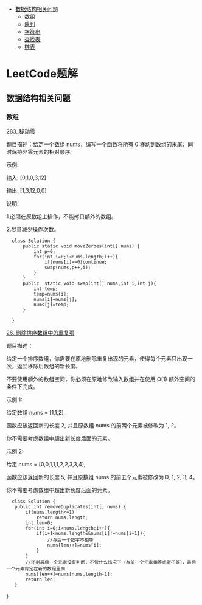 * [数据结构相关问题](#数据结构相关问题)
    * [数组](#数组)
    * [队列](#)
    * [字符串](#)
    * [查找表](#)
    * [链表](#)

# LeetCode题解 #

## 数据结构相关问题 ##

### 数组 ###

[283. 移动零](https://leetcode-cn.com/problems/move-zeroes/description/)


题目描述：给定一个数组 nums，编写一个函数将所有 0 移动到数组的末尾，同时保持非零元素的相对顺序。

示例:

输入: [0,1,0,3,12]

输出: [1,3,12,0,0]

说明:

1.必须在原数组上操作，不能拷贝额外的数组。

2.尽量减少操作次数。


      class Solution {
          public static void moveZeroes(int[] nums) {
              int p=0;
              for(int i=0;i<nums.length;i++){
                  if(nums[i]==0)continue;
                  swap(nums,p++,i);
              }
          }
          public  static void swap(int[] nums,int i,int j){
              int temp;
              temp=nums[i];
              nums[i]=nums[j];
              nums[j]=temp;
          }

      }


[26. 删除排序数组中的重复项](https://leetcode-cn.com/problems/remove-duplicates-from-sorted-array/description/)

题目描述：

给定一个排序数组，你需要在原地删除重复出现的元素，使得每个元素只出现一次，返回移除后数组的新长度。

不要使用额外的数组空间，你必须在原地修改输入数组并在使用 O(1) 额外空间的条件下完成。

示例 1:

给定数组 nums = [1,1,2], 

函数应该返回新的长度 2, 并且原数组 nums 的前两个元素被修改为 1, 2。 

你不需要考虑数组中超出新长度后面的元素。

示例 2:

给定 nums = [0,0,1,1,1,2,2,3,3,4],

函数应该返回新的长度 5, 并且原数组 nums 的前五个元素被修改为 0, 1, 2, 3, 4。

你不需要考虑数组中超出新长度后面的元素。

      class Solution {
       public int removeDuplicates(int[] nums) {
           if(nums.length<=1)
               return nums.length;
           int len=0;
           for(int i=0;i<nums.length;i++){
               if(i+1<nums.length&&nums[i]!=nums[i+1]){
                   //与后一个数字不相等
                   nums[len++]=nums[i];
               }
           }
           //还剩最后一个元素没有判断，不管什么情况下（与前一个元素相等或者不等），最后一个元素肯定在新的数组里面
           nums[len++]=nums[nums.length-1];
           return len;
       }
   }
